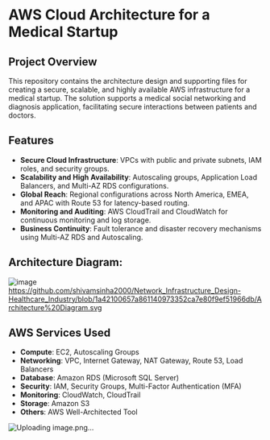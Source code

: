 # AWS Cloud Architecture for a Medical Startup

## Project Overview
This repository contains the architecture design and supporting files for creating a secure, scalable, and highly available AWS infrastructure for a medical startup. The solution supports a medical social networking and diagnosis application, facilitating secure interactions between patients and doctors.

## Features
- **Secure Cloud Infrastructure**: VPCs with public and private subnets, IAM roles, and security groups.
- **Scalability and High Availability**: Autoscaling groups, Application Load Balancers, and Multi-AZ RDS configurations.
- **Global Reach**: Regional configurations across North America, EMEA, and APAC with Route 53 for latency-based routing.
- **Monitoring and Auditing**: AWS CloudTrail and CloudWatch for continuous monitoring and log storage.
- **Business Continuity**: Fault tolerance and disaster recovery mechanisms using Multi-AZ RDS and Autoscaling.

## Architecture Diagram: 
![image](https://github.com/user-attachments/assets/502b7f37-f577-438f-a6a3-ee3ae105395f)
https://github.com/shivamsinha2000/Network_Infrastructure_Design-Healthcare_Industry/blob/1a42100657a861140973352ca7e80f9ef51966db/Architecture%20Diagram.svg


## AWS Services Used
- **Compute**: EC2, Autoscaling Groups
- **Networking**: VPC, Internet Gateway, NAT Gateway, Route 53, Load Balancers
- **Database**: Amazon RDS (Microsoft SQL Server)
- **Security**: IAM, Security Groups, Multi-Factor Authentication (MFA)
- **Monitoring**: CloudWatch, CloudTrail
- **Storage**: Amazon S3
- **Others**: AWS Well-Architected Tool

![Uploading image.png…]()
